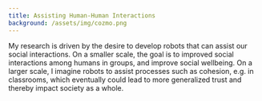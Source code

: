 ```yaml
---
title: Assisting Human-Human Interactions
background: /assets/img/cozmo.png
---
```


My research is driven by the desire to develop robots that can assist our social interactions. 
On a smaller scale, the goal is to improved social interactions among humans in groups, and improve social wellbeing.
On a larger scale, I imagine robots to assist processes such as cohesion, e.g. in classrooms, which eventually could lead to more generalized trust and thereby impact society as a whole.



